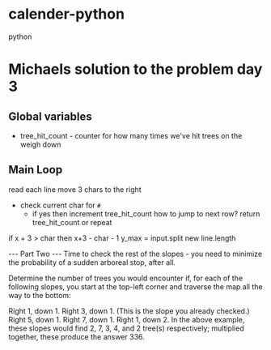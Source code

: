 # calender-python
 python

# Michaels solution to the problem day 3

## Global variables 
- tree_hit_count - counter for how many times we've hit trees on the weigh down

## Main Loop

read each line
move 3 chars to the right
  - check current char for `#`
    - if yes then increment tree_hit_count
how to jump to next row?
return tree_hit_count or repeat 

if x + 3 > char then x+3 - char - 1
y_max = input.split new line.length

--- Part Two ---
Time to check the rest of the slopes - you need to minimize the probability of a sudden arboreal stop, after all.

Determine the number of trees you would encounter if, for each of the following slopes, you start at the top-left corner and traverse the map all the way to the bottom:

Right 1, down 1.
Right 3, down 1. (This is the slope you already checked.)
Right 5, down 1.
Right 7, down 1.
Right 1, down 2.
In the above example, these slopes would find 2, 7, 3, 4, and 2 tree(s) respectively; multiplied together, these produce the answer 336.